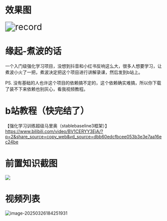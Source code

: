 # 效果图

<img src="https://raw.githubusercontent.com/jusway/RL_SuperMario/refs/heads/main/readme_file/record.gif" alt="record" style="zoom: 200%;" />

# 缘起-煮波的话

一个入门级强化学习项目，没想到抖音和小红书反响这么大，很多人想要学习，让煮波小火了一把，煮波决定把这个项目进行讲解录课，然后发到b站上。

PS.  没有基础的人也许这个项目的依赖搞不定的，这个依赖确实难搞，所以你下载了装不下来依赖也别灰心，看我视频教程。

# b站教程（快完结了）

【强化学习训练超级马里奥（stablebaseline3框架）】 https://www.bilibili.com/video/BV1CERYY3EjA/?p=2&share_source=copy_web&vd_source=dbb60edcfbcee053b3e3e7aa16ec24be

# 前置知识截图

![](https://github.com/jusway/RL_SuperMario/blob/main/readme_file/%E8%AF%BE%E7%A8%8B%E5%89%8D%E7%BD%AE%E7%9F%A5%E8%AF%86.png?raw=true)

# 视频列表

![image-20250326184251931](https://github.com/jusway/RL_SuperMario/blob/main/readme_file/%E8%A7%86%E9%A2%91%E9%80%89%E9%9B%86.png?raw=true)

